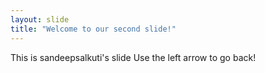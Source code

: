 ```yaml
---
layout: slide
title: "Welcome to our second slide!"
---
```


This is sandeepsalkuti's slide
Use the left arrow to go back!
